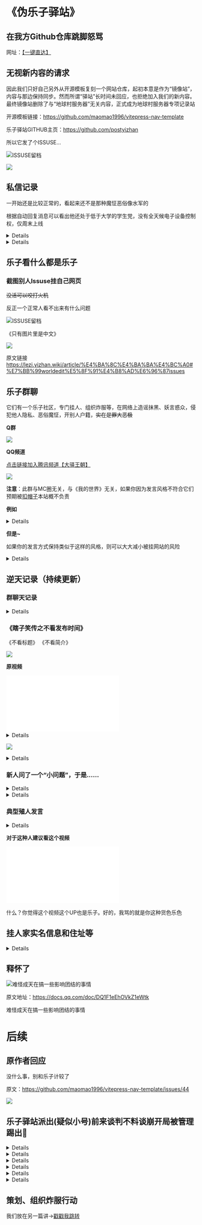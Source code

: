 # 《伪乐子驿站》

## 在我方Github仓库跳脚怒骂

网址：[【一键直达】](https://github.com/MinecraftEarthVillage/lezi/issues/1)

## 无视新内容的请求

因此我们只好自己另外从开源模板复刻一个网站仓库，起初本意是作为“镜像站”，内容与那边保持同步。然而所谓“驿站”长时间未回应，也拒绝加入我们的新内容。最终镜像站删除了与“地球村服务器”无关内容，正式成为地球村服务器专项记录站

开源模板链接：https://github.com/maomao1996/vitepress-nav-template

乐子驿站GITHUB主页：https://github.com/postyizhan

所以它发了个ISSUSE...

![ISSUSE留档](/others/乐子驿站/屏幕截图_20-1-2025_205541_github.com.jpeg)

![](/others/乐子驿站/3.jpg)

## 私信记录

一开始还是比较正常的，看起来还不是那种魔怔恶俗像水军的

根据自动回复消息可以看出他还处于低于大学的学生党，没有全天候电子设备控制权，仅周末上线

<details>

![](/others/乐子驿站/私信记录/1.jpg)
![](/others/乐子驿站/私信记录/2.jpg)
![](/others/乐子驿站/私信记录/3.jpg)
![](/others/乐子驿站/私信记录/4.jpg)

</details>

<details>

![](/others/乐子驿站/QQ主页.png)

后面因为一直不回信息（即便周末了，也没提示上学了也并没有消息）所以已经删除好友了~~（据说“战狼”这个QQ是腐竹借用同学的所以不能加太多群和用户）~~

</details>

## 乐子看什么都是乐子

### 截图别人Issuse挂自己网页

~~没活可以咬打火机~~

反正一个正常人看不出来有什么问题

![ISSUSE留档](/others/乐子驿站/别人提的反馈也挂出去.png)

《只有图片里是中文》

![](/others/乐子驿站/worldedit.png)

原文链接 https://lezi.yizhan.wiki/article/%E4%BA%8C%E4%BA%BA%E4%BC%A0#%E7%BB%99worldedit%E5%8F%91%E4%B8%AD%E6%96%87issues

## 乐子群聊

它们有一个乐子社区，专门挂人、组织炸服等，在网络上造谣抹黑、妖言惑众，侵犯他人隐私、恶俗魔怔，开别人户籍，~~实在是罪大恶极~~

**Q群**

![](/others/乐子驿站/乐子群聊.jpg)

**QQ频道**

[点击链接加入腾讯频道【大驿王朝】](https://pd.qq.com/s/93ybt5uhi?businessType=9)

![](/others/乐子驿站/乐子频道.jpg)

**注意**：此群与MC圈无关，与《我的世界》无关，如果你因为发言风格不符合它们预期被[扣帽子](https://lezi.yizhan.wiki/)本站概不负责

**例如**

<details>

- 原文地址：

https://lezi.yizhan.wiki/article/Pojun%E4%BC%A0

https://lezi.yizhan.wiki/article/NiceHello%E4%BC%A0

![](/others/乐子驿站/发言不合它们预期.png)

</details>

**但是~**

如果你的发言方式保持类似于这样的风格，则可以大大减小被挂网站的风险

<details>

![](/others/乐子驿站/模范发言.jpg)

</details>

## 逆天记录（持续更新）

### 群聊天记录

<details>

![](/others/乐子驿站/1.jpg)

</details>

### 《瞎子笑传之不看发布时间》

《不看标题》
《不看简介》

![](/others/乐子驿站/瞎子笑传/瞎子笑传之不看发布时间.jpg)

**原视频**

<iframe src="//player.bilibili.com/player.html?isOutside=true&aid=954811152&bvid=BV15W4y1Q7RD&cid=1163756681&p=1" scrolling="no" border="0" frameborder="no" framespacing="0" allowfullscreen="true"></iframe>

<details>

![](/others/乐子驿站/瞎子笑传/瞎子1.jpg)

![](/others/乐子驿站/瞎子笑传/瞎子2.jpg)

</details>

![](/others/乐子驿站/1.jpg)

<details>

![](/others/乐子驿站/2.jpg)

</details>

### 新人问了一个“小问题”，于是……

<details>

![](/others/乐子驿站/幽默复读机.jpg)

</details>

<details>

### 试图举报我方网站，但不料我们只是模板相同

![](/others/乐子驿站/试图举报.jpg)

</details>

### 典型殖人发言

<details>

![](/others/乐子驿站/殖人言论.jpg)

**这就得发一下QQ了**

![](/others/乐子驿站/殖人2.jpg)

</details>

**对于这种人建议看这个视频**

<iframe src="//player.bilibili.com/player.html?isOutside=true&aid=1656728206&bvid=BV1UE421c7zR&cid=25656363767&p=1" scrolling="no" border="0" frameborder="no" framespacing="0" allowfullscreen="true"></iframe>

什么？你觉得这个视频这个UP也是乐子。好的，我骂的就是你这种货色乐色

## 挂人家实名信息和住址等

<details>

![](/others/乐子驿站/挂别人实名信息.png)

</details>

## 释怀了

![难怪成天在搞一些影响团结的事情](/others/乐子驿站/极端.png)

原文地址：https://docs.qq.com/doc/DQ1F1eEhOVkZ1eWtk

难怪成天在搞一些影响团结的事情



# 后续

## 原作者回应

没什么事，别和乐子计较了

原文：https://github.com/maomao1996/vitepress-nav-template/issues/44

![](/others/乐子驿站/原作者回应.png)

## 乐子驿站派出(疑似小号)前来谈判不料谈崩开局被管理踢出🤣

<details>

![](/others/乐子驿站/bottle/bottle1.jpg)

</details>

<details>

![](/others/乐子驿站/bottle/bottle2.jpg)

</details>

<details>

![](/others/乐子驿站/bottle/bottle3.jpg)

</details>

<details>

![](/others/乐子驿站/bottle/bottle4.jpg)

</details>

<details>

![](/others/乐子驿站/bottle/bottle5.jpg)

</details>

<details>

![](/others/乐子驿站/bottle/bottle被踢.jpg)

</details>

## 策划、组织炸服行动

我们放在另一篇讲→[戳戳我跳转](/article/1·23事件)